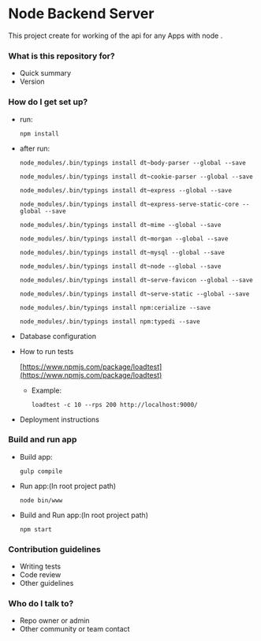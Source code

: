 # Node Backend Server #

This project create for working of the api for any Apps with node .

### What is this repository for? ###

* Quick summary
* Version

### How do I get set up? ###

* run:
	
	`npm install`

* after run:

	```
	node_modules/.bin/typings install dt~body-parser --global --save
	```
	```
	node_modules/.bin/typings install dt~cookie-parser --global --save
	```
	```
	node_modules/.bin/typings install dt~express --global --save
	```
	```
	node_modules/.bin/typings install dt~express-serve-static-core --global --save
	```
	```
	node_modules/.bin/typings install dt~mime --global --save
	```
	```
	node_modules/.bin/typings install dt~morgan --global --save
	```
	```
	node_modules/.bin/typings install dt~mysql --global --save
	```
	```
	node_modules/.bin/typings install dt~node --global --save
	```
	```
	node_modules/.bin/typings install dt~serve-favicon --global --save
	```
	```
	node_modules/.bin/typings install dt~serve-static --global --save
	```
	```
	node_modules/.bin/typings install npm:cerialize --save
	```
	```
	node_modules/.bin/typings install npm:typedi --save
	```

* Database configuration
* How to run tests

	[https://www.npmjs.com/package/loadtest](https://www.npmjs.com/package/loadtest)
	
	* Example:
	
		```
		loadtest -c 10 --rps 200 http://localhost:9000/
		```

* Deployment instructions

### Build and run app ###

* Build app:

	```
	gulp compile
	```

* Run app:(In root project path)

	```
	node bin/www
	```

* Build and Run app:(In root project path)

	```
	npm start
	```

### Contribution guidelines ###

* Writing tests
* Code review
* Other guidelines

### Who do I talk to? ###

* Repo owner or admin
* Other community or team contact